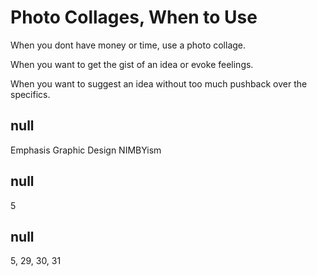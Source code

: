 # Photo Collages, When to Use

When you dont have money or time, use a photo collage. 

When you want to get the gist of an idea or evoke feelings. 

When you want to suggest an idea without too much pushback over the specifics. 

## null

Emphasis
Graphic Design
NIMBYism

## null

5
## null

5, 29, 30, 31
